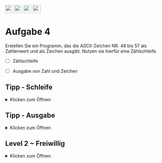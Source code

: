 <a href="https://github.com/hshf1/VorlesungC/discussions"><img src="https://img.shields.io/badge/Allgemein-Q%26A-informational?logo=github" height="25"/></a>
<a href="https://github.com/hshf1/VorlesungC/discussions/categories/02_übungsaufgaben"><img src="https://img.shields.io/badge/Übungsaufgaben-Q%26A-informational?logo=c" height="25"/></a>
<a href="https://github.com/hshf1/VorlesungC/discussions/9"><img src="https://img.shields.io/badge/Aufgabe_bewerten-informational?logo=c" height="25"/></a>
<a href="https://moodle.hs-hannover.de/course/view.php?id=20754"><img src="https://img.shields.io/badge/LearnerLab-orange?logo=c" height="25"/></a>

# Aufgabe 4

Erstellen Sie ein Programm, das die ASCII-Zeichen NR. 48 bis 57 als Zahlenwert und als Zeichen ausgibt.
Nutzen sie hierfür eine Zählschleife.

- [ ] Zählschleife
- [ ] Ausgabe von Zahl und Zeichen



## Tipp - Schleife
<details>
<summary>Klicken zum Öffnen</summary>
  
   Schreibe Sie eine Schleife, welche von 48 bis 57 hochzählt.
  Sie können eine ```for``` oder eine ```while``` Schleife verwenden. 
 
  
</details>


## Tipp - Ausgabe
<details>
<summary>Klicken zum Öffnen</summary>

Die Ausgabe kann in der Schleife ausgeführt werden.
Mit dem passenden Datentypen reicht eine Variable für Zahl und Zeichen bei der Ausgabe.
  
  ### Tipp
<details>
<summary>Klicken zum Öffnen</summary>
    
  Versuchen Sie es mal mit einem ```char```
    
  </details> 
</details>


## Level 2 ~ Freiwillig
<details>
<summary>Klicken zum Öffnen</summary>
  
  1) Erweitern Sie ihr Programm so, dass auch die Buchstaben von A bis Z nach dem selben Prinzip ausgegeben werden.
  
  2) Versuchen Sie das Programm so umzuschreiben, dass die Ausgabe mit dem Buchstaben "Z" beginnt und mit "A"aufhört.
  </details>

